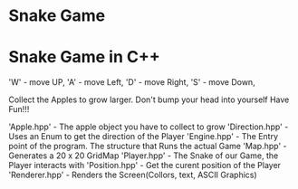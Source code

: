 # Snake Game

# Snake Game in C++

'W' - move UP,
'A' - move Left,
'D' - move Right,
'S' - move Down,

Collect the Apples to grow larger. Don't bump your head into yourself Have Fun!!!



'Apple.hpp' - The apple object you have to collect to grow
'Direction.hpp' - Uses an Enum to get the direction of the Player
'Engine.hpp' - The Entry point of the program. The structure that Runs the actual Game
'Map.hpp' - Generates a 20 x 20 GridMap
'Player.hpp' - The Snake of our Game, the Player interacts with
'Position.hpp' - Get the curent position of the Player
'Renderer.hpp' - Renders the Screen(Collors, text, ASCII Graphics)
